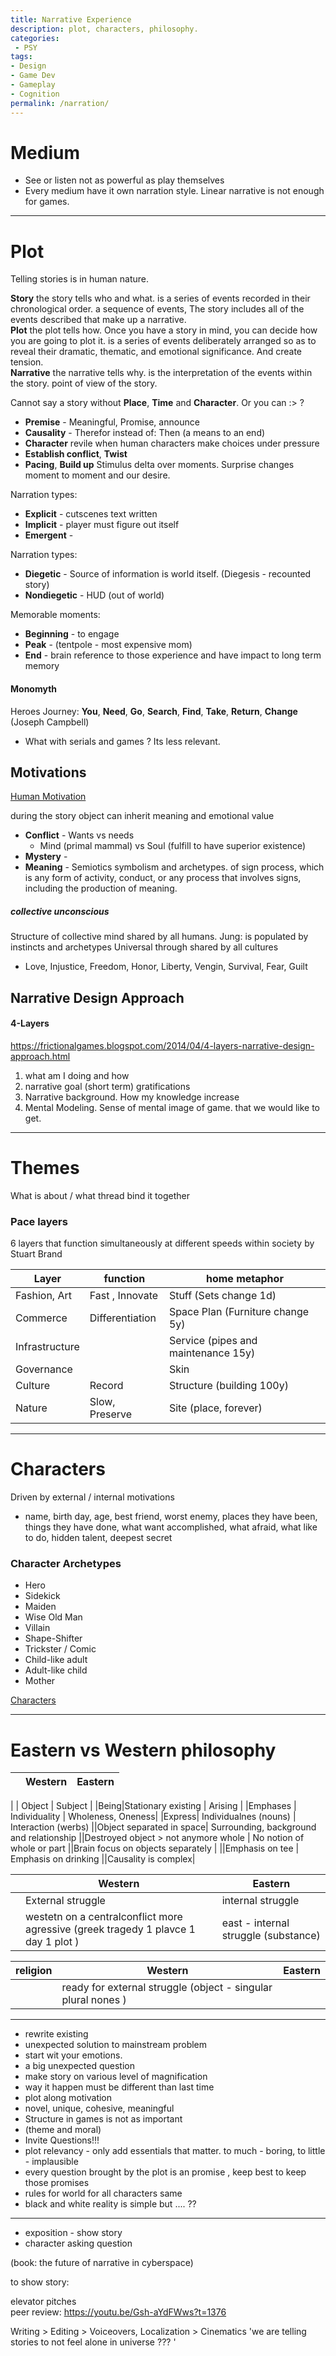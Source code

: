 ```yaml
---
title: Narrative Experience
description: plot, characters, philosophy.
categories:
 - PSY
tags:
- Design
- Game Dev
- Gameplay
- Cognition
permalink: /narration/
---
```





# Medium
- See or listen not as powerful as play themselves
- Every medium have it own narration style. Linear narrative is not enough for games.  

---


#  Plot
Telling stories is in human nature.

**Story** the story tells who and what. is a series of events recorded in their chronological order. a sequence of events,  The story includes all of the events described that make up a narrative.  
**Plot** the plot tells how. Once you have a story in mind, you can decide how you are going to plot it. is a series of events deliberately arranged so as to reveal their dramatic, thematic, and emotional significance. And create tension.  
**Narrative** the narrative tells why.  is the interpretation of the events within the story. point of view of the story.

Cannot say a story without **Place**, **Time** and **Character**. Or you can :> ?
- **Premise** -  Meaningful, Promise, announce
- **Causality** -  Therefor instead of: Then  (a means to an end)
- **Character** revile when human characters make choices under pressure
-  **Establish conflict**, **Twist**
- **Pacing**, **Build up** Stimulus delta over moments. Surprise changes moment to moment and our desire.


Narration types:  
- **Explicit** - cutscenes text written
- **Implicit** - player must figure out itself
- **Emergent** -

Narration types:  
- **Diegetic** - Source of information is world itself. (Diegesis - recounted story)
- **Nondiegetic** - HUD (out of world)






Memorable moments:
- **Beginning** - to engage   
- **Peak** -  (tentpole - most expensive mom)  
- **End** - brain reference to those experience and have impact to long term memory    



#### Monomyth
  Heroes Journey: **You**, **Need**, **Go**, **Search**, **Find**, **Take**, **Return**, **Change**  (Joseph Campbell)
  - What with serials and games ? Its less relevant.



##  Motivations

[Human Motivation](/motivation/)  

during the story object can inherit meaning and emotional value

- **Conflict** - Wants vs needs
   - Mind (primal mammal) vs Soul (fulfill to have superior existence)
- **Mystery** -
- **Meaning** - Semiotics symbolism and archetypes. of sign process, which is any form of activity, conduct, or any process that involves signs, including the production of meaning.

#####  collective unconscious
Structure of collective mind shared by all humans. Jung: is populated by instincts and archetypes
Universal through shared by all cultures  
- Love, Injustice, Freedom, Honor, Liberty, Vengin, Survival, Fear, Guilt


## Narrative Design Approach

#### 4-Layers
https://frictionalgames.blogspot.com/2014/04/4-layers-narrative-design-approach.html
1. what am I doing and how
2. narrative goal (short term) gratifications
3. Narrative background. How my knowledge increase
4. Mental Modeling. Sense of mental image of game. that we would like to get.

---
# Themes
What is about / what thread bind it together





### Pace layers
6 layers that function simultaneously at different speeds within society by Stuart Brand   


|Layer | function | home metaphor |
| - | - | - |
Fashion, Art | Fast , Innovate | Stuff (Sets change 1d)
Commerce | Differentiation | Space Plan (Furniture change 5y)
Infrastructure | | Service (pipes and maintenance 15y)
Governance | | Skin
Culture | Record | Structure (building 100y)
Nature | Slow, Preserve | Site (place, forever)



---


# Characters
Driven by external / internal motivations

- name, birth day, age, best friend, worst enemy, places they have been, things they have done,  what want accomplished, what afraid, what like to do, hidden talent, deepest secret

### Character Archetypes
- Hero
- Sidekick
- Maiden
- Wise Old Man
- Villain
- Shape-Shifter
- Trickster / Comic
- Child-like adult
- Adult-like child
- Mother

[Characters](/characters/)  

---

# Eastern vs Western philosophy


||Western |Eastern |
|---|---|---|

| | Object | Subject |
|Being|Stationary existing | Arising |
|Emphases | Individuality | Wholeness, Oneness|
|Express| Individualnes (nouns) | Interaction (werbs)
||Object separated in space| Surrounding, background and relationship
||Destroyed object > not anymore whole | No notion of whole or part
||Brain focus on objects separately |
||Emphasis on tee | Emphasis on drinking
||Causality is complex|



||Western |Eastern |
|---|---|---|
||External struggle | internal struggle
||westetn on a centralconflict more agressive (greek tragedy 1 plavce 1 day 1 plot )|east - internal struggle (substance)

|religion|Western|Eastern|
|---|---|---|
|| ready for external struggle (object - singular plural nones )


---



- rewrite existing
- unexpected solution to mainstream problem
- start wit your emotions.
- a big unexpected question
- make story on various level of magnification   
- way it happen must be different than last time
- plot along motivation  
- novel, unique, cohesive, meaningful  
- Structure in games is not as important  
- (theme and moral)
- Invite Questions!!!
- plot relevancy - only add essentials that matter. to much - boring, to little - implausible
- every question brought by the plot is an promise , keep best to keep those promises
- rules for world for all characters same
- black and white reality is simple but .... ??


---


- exposition - show story
- character asking question  













(book: the future of narrative in cyberspace)


to show story:

elevator pitches  
peer review:  https://youtu.be/Gsh-aYdFWws?t=1376


Writing > Editing > Voiceovers, Localization > Cinematics
'we are telling stories to not feel alone in universe ??? '
